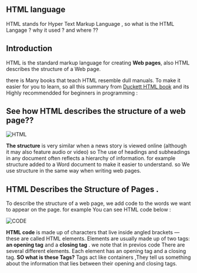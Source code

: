 ## HTML language 
HTML stands for Hyper Text Markup Language , so  what is the HTML Langage ? why it used ? and where ??
## Introduction 
HTML is the standard markup language for creating **Web pages**, also HTML describes the structure of a Web page.

there is Many books that teach HTML resemble dull manuals. To make it easier for you to learn, so all this summary from
[Duckett HTML book](http://www.htmlandcssbook.com/code-samples/) and its Highly recommendded for beginners in programming :
 ## See how HTML describes the structure of a web page??
 ![HTML](https://render.fineartamerica.com/images/rendered/search/print/6.5/8/break/images-medium/2-internet-computer-code-christian-darkin.jpg)
 
 
 **The structure** is very similar when a news story is viewed online (although it may also feature audio or video) so The use of headings and
subheadings in any document often reflects a hierarchy of information. for example structure added to a Word document to make it easier to understand.  so We use
structure in the same way when writing web pages.

## HTML Describes the Structure of Pages .
To describe the structure of a web page, we add code to the words we want to appear on the page.
for example You can see HTML code below :


 ![CODE](https://tse3.mm.bing.net/th?id=OIP.y4vxXzBsVl9q2309bvLWpgHaDA&pid=Api&P=0&w=381&h=156)
 
**HTML code**  is made up of characters that live inside angled brackets — these are called HTML elements. Elements are usually made up of two tags: **an opening tag** and a **closing tag** .
we note that in previos code  There are several different elements. Each element has an opening tag and a closing tag. **SO what is these Tags?**
Tags act like containers ,They tell us  something about the information that lies between their opening and closing tags.


 

